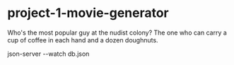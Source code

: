 # project-1-movie-generator
Who's the most popular guy at the nudist colony? The one who can carry a cup of coffee in each hand and a dozen doughnuts.

json-server --watch db.json